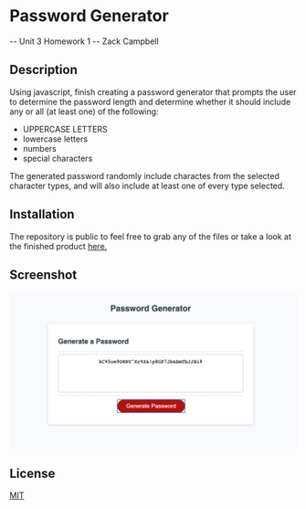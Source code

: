 # Password Generator
-- Unit 3 Homework 1 -- Zack Campbell

## Description

Using javascript, finish creating a password generator that prompts the user to determine the password length and determine whether it should include any or all (at least one) of the following:
* UPPERCASE LETTERS
* lowercase letters
* numbers
* special characters

The generated password randomly include charactes from the selected character types, and will also include at least one of every type selected.


## Installation

The repository is public to feel free to grab any of the files or take a look at the finished product [here.](https://zax5021.github.io/Password_Generator/)

## Screenshot
![ScreenShot](/images/PasswordGenerator.png)


## License
[MIT](https://choosealicense.com/licenses/mit/)
